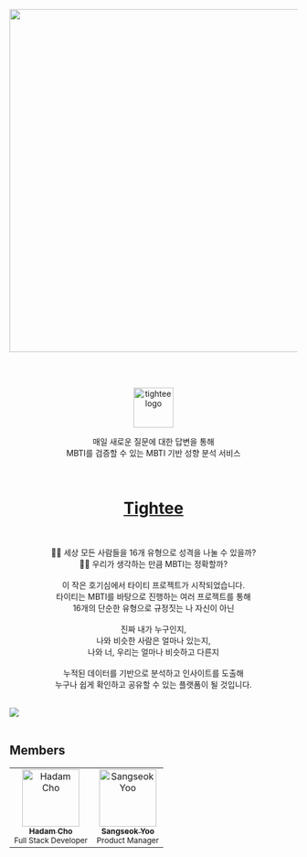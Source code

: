 <p align="center">
  <a href="https://tightee.com">
    <img src="https://user-images.githubusercontent.com/52340070/214513618-f81d28af-bb16-4128-8fef-abd95abe0c7a.png"  width="600" />
  </a>
</p>

<br />
<br />

<p align="center">
  <a href="https://tightee.com">
    <img src="https://tightee.com/tightee.svg" alt="tightee logo" width="70">
  </a>
</p>

<p align="center">
    매일 새로운 질문에 대한 답변을 통해<br />
    MBTI를 검증할 수 있는 MBTI 기반 성향 분석 서비스
</p>

<br />

<h1 align="center">
  <b>
    <a href="https://tightee.com">
      Tightee
    </a>
  </b>
</h1>

<br />

<p align="center">
    🤷‍♀️ 세상 모든 사람들을 16개 유형으로 성격을 나눌 수 있을까?<br />
    🤷‍♂️ 우리가 생각하는 만큼 MBTI는 정확할까?<br /><br />
    이 작은 호기심에서 타이티 프로젝트가 시작되었습니다.<br />
    타이티는 MBTI를 바탕으로 진행하는 여러 프로젝트를 통해<br />
    16개의 단순한 유형으로 규정짓는 나 자신이 아닌<br /><br />
    진짜 내가 누구인지,<br />
    나와 비슷한 사람은 얼마나 있는지,<br />
    나와 너, 우리는 얼마나 비슷하고 다른지<br /><br />
    누적된 데이터를 기반으로 분석하고 인사이트를 도출해<br />
    누구나 쉽게 확인하고 공유할 수 있는 플랫폼이 될 것입니다.
</p>

<br />

<img src="https://user-images.githubusercontent.com/52340070/214520525-7ea51fc4-6b9d-4c77-aae7-7e8368f60712.gif" align="center" />

<br />
<br />

## Members

<table>
    <tbody>
        <tr>
            <td align="center">
                <a href="https://github.com/ohcmadah">
                    <img src="https://avatars.githubusercontent.com/u/52340070?v=3?s=100" width="100px;" alt="Hadam Cho"/><br />
                    <sub><b>Hadam Cho</b></sub>
                </a><br />
                <sub>Full Stack Developer</sub>
            </td>
            <td align="center">
                <a href="https://github.com/sangseokyoo">
                    <img src="https://avatars.githubusercontent.com/u/39344352?v=3?s=100" width="100px;" alt="Sangseok Yoo"/><br />
                    <sub><b>Sangseok Yoo</b></sub>
                </a><br />
                <sub>Product Manager</sub>
            </td>
        </tr>
    </tbody>
</table>
